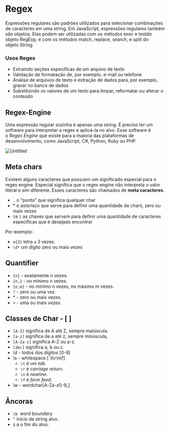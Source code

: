 # Regex
Expressões regulares são padrões utilizados para selecionar combinações de caracteres em uma string. Em JavaScript, expressões regulares também são objetos. Elas podem ser utilizadas com os métodos exec e testdo objeto RegExp, e com os métodos match, replace, search, e split do objeto String.

### Usos Regex

- Extraindo seções específicas de um arquivo de texto
- Validação de formatação de, por exemplo, e-mail ou telefone
- Análise de arquivos de texto e extração de dados para, por exemplo, gravar no banco de dados
- Substituindo os valores de um texto para limpar, reformatar ou alterar o conteúdo

## Regex-Engine

Uma expressão regular sozinha é apenas uma string. É preciso ter um software para interpretar a regex e aplicá-la no alvo. Esse software é o *Regex Engine* que existe para a maioria das plataformas de desenvolvimento, como JavaScript, C#, Python, Ruby ou PHP.

![Untitled](https://s3-us-west-2.amazonaws.com/secure.notion-static.com/6c3ceb5d-f40e-4e83-bfa9-78889d96a0c8/Untitled.png)

## Meta chars

Existem alguns caracteres que possuem um significado especial para o regex engine. Especial significa que o regex engine não interpreta o valor literal e sim diferente. Esses caracteres são chamados de **meta caracteres**.

- `.` o "ponto" que significa qualquer char
- * o asterisco que serve para definir uma quantidade de chars, zero ou mais vezes
- `{`e `}` as chaves que servem para definir uma quantidade de caracteres específicas que é desejado encontrar

Por exemplo:

- `a{3}` letra `a` 3 vezes.
- `\d*` um digito zero ou mais vezes

## Quantifier

- `{n}` - exatamente n vezes.
- `{n,}` - no mínimo n vezes.
- `{n,m}` - no mínimo n vezes, no máximo m vezes.
- `?` - zero ou uma vez.
- * - zero ou mais vezes.
- `+` - uma ou mais vezes.

## ****Classes de Char - [ ]****

- `[A-Z]` significa de A até Z, sempre maiúscula.
- `[a-z]` significa de a até z, sempre minúscula,
- `[A-Za-z]` significa A-Z ou a-z.
- `[abc]` significa a, b ou c.
- \d - todos dos digitos [0-9]
- \s - whitespace [ \t\r\n\f]
    - `\t` é um *tab*.
    - `\r` é *carriage return*.
    - `\n` é *newline*.
    - `\f` é *form feed*.
- \w - wordchar[A-Za-z0-9_]

## Âncoras

- `\b`  *word boundary*
- `^` início da string alvo.
- `$` a o fim do alvo.
